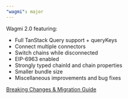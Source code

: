 ```yaml
---
"wagmi": major
---
```


Wagmi 2.0 featuring:

- Full TanStack Query support + queryKeys
- Connect multiple connectors
- Switch chains while disconnected
- EIP-6963 enabled
- Strongly typed chainId and chain properties
- Smaller bundle size
- Miscellaneous improvements and bug fixes

[Breaking Changes & Migration Guide](https://wagmi.sh/react/guides/migrate-from-v1-to-v2)
